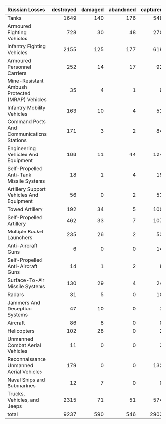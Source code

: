 | Russian Losses                                   |   destroyed |   damaged |   abandoned |   captured |   total |
|:-------------------------------------------------|------------:|----------:|------------:|-----------:|--------:|
| Tanks                                            |        1649 |       140 |         176 |        548 |    2513 |
| Armoured Fighting Vehicles                       |         728 |        30 |          48 |        270 |    1076 |
| Infantry Fighting Vehicles                       |        2155 |       125 |         177 |        619 |    3076 |
| Armoured Personnel Carriers                      |         252 |        14 |          17 |         92 |     375 |
| Mine-Resistant Ambush Protected  (MRAP) Vehicles |          35 |         4 |           1 |          9 |      49 |
| Infantry Mobility Vehicles                       |         163 |        10 |           4 |         51 |     228 |
| Command Posts And Communications Stations        |         171 |         3 |           2 |         84 |     260 |
| Engineering Vehicles And Equipment               |         188 |        11 |          44 |        124 |     367 |
| Self-Propelled Anti-Tank Missile Systems         |          18 |         1 |           4 |         19 |      42 |
| Artillery Support Vehicles And Equipment         |          56 |         0 |           2 |         53 |     111 |
| Towed Artillery                                  |         192 |        34 |           5 |        100 |     331 |
| Self-Propelled Artillery                         |         462 |        33 |           7 |        107 |     609 |
| Multiple Rocket Launchers                        |         235 |        26 |           2 |         53 |     316 |
| Anti-Aircraft Guns                               |           6 |         0 |           0 |         14 |      20 |
| Self-Propelled Anti-Aircraft Guns                |          14 |         1 |           2 |          8 |      25 |
| Surface-To-Air Missile Systems                   |         130 |        29 |           4 |         24 |     187 |
| Radars                                           |          31 |         5 |           0 |         10 |      46 |
| Jammers And Deception Systems                    |          47 |        10 |           0 |          7 |      64 |
| Aircraft                                         |          86 |         8 |           0 |          0 |      94 |
| Helicopters                                      |         102 |        28 |           0 |          2 |     132 |
| Unmanned Combat Aerial Vehicles                  |          11 |         0 |           0 |          3 |      14 |
| Reconnaissance Unmanned Aerial Vehicles          |         179 |         0 |           0 |        132 |     311 |
| Naval Ships and Submarines                       |          12 |         7 |           0 |          0 |      19 |
| Trucks, Vehicles, and Jeeps                      |        2315 |        71 |          51 |        574 |    3011 |
| total                                            |        9237 |       590 |         546 |       2903 |   13276 |